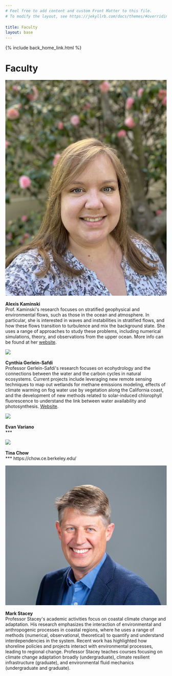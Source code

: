 ```yaml
---
# Feel free to add content and custom Front Matter to this file.
# To modify the layout, see https://jekyllrb.com/docs/themes/#overriding-theme-defaults

title: Faculty
layout: base
---
```


{% include back_home_link.html %}

<div class="block">
	<h1>Faculty</h1>
</div>

<div class="miniblock">
	<img class="headshot" src="images/alexis.jpg"><br />
	<p><strong>Alexis Kaminski</strong><br />
	Prof. Kaminski's research focuses on stratified geophysical and environmental flows, such as those in the ocean and atmosphere. In particular, she is interested in waves and instabilities in stratified flows, and how these flows transition to turbulence and mix the background state. She uses a range of approaches to study these problems, including numerical simulations, theory, and observations from the upper ocean. More info can be found at her <a href="https://akkaminski.github.io">website</a>. 
	</p>
</div>

<div class="miniblock">
	<img class="headshot" src="images/cynthia.jpg"><br />
	<p><strong>Cynthia Gerlein-Safdi</strong><br />
	Professor Gerlein-Safdi's research focuses on ecohydrology and the connections between the water and the carbon cycles in natural ecosystems. Current projects include leveraging new remote sensing techniques to map out wetlands for methane emissions modeling, effects of climate warming on fog water use by vegetation along the California coast, and the development of new methods related to solar-induced chlorophyll fluorescence to understand the link between water availability and photosynthesis.
	<a href="https://sites.google.com/berkeley.edu/gerlein-safdi/">Website</a>.
	</p>
</div>

<div class="miniblock">
	<img class="headshot" src="images/evan.jpg"><br />
	<p><strong>Evan Variano</strong><br />
	***
	</p>
</div>


<div class="miniblock">
	<img class="headshot" src="images/tina.jpg"><br />
	<p><strong>Tina Chow</strong><br />
	***
	https://chow.ce.berkeley.edu/
	</p>
</div>

<div class="miniblock">
	<img class="headshot" src="images/mark.JPG"><br />
	<p><strong>Mark Stacey</strong><br />
	Professor Stacey's academic activities focus on coastal climate change and adaptation. His research emphasizes the interaction of environmental and anthropogenic processes in coastal regions, where he uses a range of methods (numerical, observational, theoretical) to quantify and understand interdependencies in the system. Recent work has highlighted how shoreline policies and projects interact with environmental processes, leading to regional change. Professor Stacey teaches courses focusing on climate change adaptation broadly (undergraduate), climate resilient infrastructure (graduate), and environmental fluid mechanics (undergraduate and graduate).
	<!-- <a href="https://ce.berkeley.edu/people/faculty/stacey">Site</a> -->
	</p>
</div>


<div class="block">
&nbsp;
</div> 